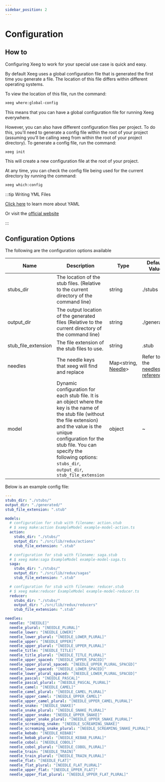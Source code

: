 ```yaml
---
sidebar_position: 2
---
```


# Configuration

## How to

Configuring Xeeg to work for your special use case is quick and easy.

By default Xeeg uses a global configuration file that is generated the first time you generate a file. The location of this file differs within different operating systems.

To view the location of this file, run the command:

```bash
xeeg where:global-config
```

This means that you can have a global configuration file for running Xeeg everywhere.

However, you can also have different configuration files per project. To do this, you'll need to generate a config file within the root of your project (assuming you'll be calling xeeg from within the root of your project directory).
To generate a config file, run the command:

```bash
xeeg init
```

This will create a new configuration file at the root of your project.

At any time, you can check the config file being used for the current directory by running the command:

```bash
xeeg which:config
```

:::tip Writing YML Files

[Click here](https://en.wikipedia.org/wiki/YAML) to learn more about YAML

Or visit the [official website](https://yaml.org)

:::


## Configuration Options

The following are the configuration options available


| Name | Description | Type | Default Value |
| ------ | ------ | ------ | ------ |
| stubs_dir | The location of the stub files. (Relative to the current directory of the command line) | string | ./stubs |
| output_dir | The output location of the generated files (Relative to the current directory of the command line) | string | ./generated |
| stub_file_extension | The file extension of the stub files to use. | string | .stub |
| needles | The needle keys that xeeg will find and replace | Map<string, [Needle](/docs/references/needles)> | Refer to the [needles reference](/docs/references/needles) |
| model | Dynamic configuration for each stub file. It is an object where the key is the name of the stub file (without the file extension) and the value is the unique configuration for the stub file. You can specify the following options: `stubs_dir`, `output_dir`, `stub_file_extension` | object | ~ |

Below is an example config file:

```yml title="xeeg.yml"
---
stubs_dir: "./stubs/"
output_dir: "./generated/"
stub_file_extension: ".stub"

models:
  # configuration for stub with filename: action.stub
  # $ xeeg make:action ExampleModel example-model-action.ts
  action:
    stubs_dir: "./stubs/"
    output_dir: "./src/lib/redux/actions"
    stub_file_extension: ".stub"

  # configuration for stub with filename: saga.stub
  # $ xeeg make:saga ExampleModel example-model-saga.ts
  saga:
    stubs_dir: "./stubs/"
    output_dir: "./src/lib/redux/sagas"
    stub_file_extension: ".stub"

  # configuration for stub with filename: reducer.stub
  # $ xeeg make:reducer ExampleModel example-model-reducer.ts
  reducer:
    stubs_dir: "./stubs/"
    output_dir: "./src/lib/redux/reducers"
    stub_file_extension: ".stub"

needles:
  needle: "[NEEDLE]"
  needle_plural: "[NEEDLE_PLURAL]"
  needle_lower: "[NEEDLE_LOWER]"
  needle_lower_plural: "[NEEDLE_LOWER_PLURAL]"
  needle_upper: "[NEEDLE_UPPER]"
  needle_upper_plural: "[NEEDLE_UPPER_PLURAL]"
  needle_title: "[NEEDLE_TITLE]"
  needle_title_plural: "[NEEDLE_TITLE_PLURAL]"
  needle_upper_spaced: "[NEEDLE_UPPER_SPACED]"
  needle_upper_plural_spaced: "[NEEDLE_UPPER_PLURAL_SPACED]"
  needle_lower_spaced: "[NEEDLE_LOWER_SPACED]"
  needle_lower_plural_spaced: "[NEEDLE_LOWER_PLURAL_SPACED]"
  needle_pascal: "[NEEDLE_PASCAL]"
  needle_pascal_plural: "[NEEDLE_PASCAL_PLURAL]"
  needle_camel: "[NEEDLE_CAMEL]"
  needle_camel_plural: "[NEEDLE_CAMEL_PLURAL]"
  needle_upper_camel: "[NEEDLE_UPPER_CAMEL]"
  needle_upper_camel_plural: "[NEEDLE_UPPER_CAMEL_PLURAL]"
  needle_snake: "[NEEDLE_SNAKE]"
  needle_snake_plural: "[NEEDLE_SNAKE_PLURAL]"
  needle_upper_snake: "[NEEDLE_UPPER_SNAKE]"
  needle_upper_snake_plural: "[NEEDLE_UPPER_SNAKE_PLURAL]"
  needle_screaming_snake: "[NEEDLE_SCREAMING_SNAKE]"
  needle_screaming_snake_plural: "[NEEDLE_SCREAMING_SNAKE_PLURAL]"
  needle_kebab: "[NEEDLE_KEBAB]"
  needle_kebab_plural: "[NEEDLE_KEBAB_PLURAL]"
  needle_cobol: "[NEEDLE_COBOL]"
  needle_cobol_plural: "[NEEDLE_COBOL_PLURAL]"
  needle_train: "[NEEDLE_TRAIN]"
  needle_train_plural: "[NEEDLE_TRAIN_PLURAL]"
  needle_flat: "[NEEDLE_FLAT]"
  needle_flat_plural: "[NEEDLE_FLAT_PLURAL]"
  needle_upper_flat: "[NEEDLE_UPPER_FLAT]"
  needle_upper_flat_plural: "[NEEDLE_UPPER_FLAT_PLURAL]"

```

